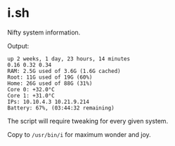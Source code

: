 # i.sh

Nifty system information.

Output:

    up 2 weeks, 1 day, 23 hours, 14 minutes
    0.16 0.32 0.34
    RAM: 2.5G used of 3.6G (1.6G cached)
    Root: 11G used of 19G (60%)
    Home: 26G used of 88G (31%)
    Core 0: +32.0°C
    Core 1: +31.0°C
    IPs: 10.10.4.3 10.21.9.214
    Battery: 67%, (03:44:32 remaining)

The script will require tweaking for every given system.

Copy to `/usr/bin/i` for maximum wonder and joy.
